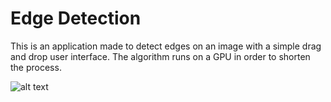 # Edge Detection

This is an application made to detect edges on an image with a simple drag and drop user interface. The algorithm runs on a GPU in order to shorten the process.

![alt text](https://i.postimg.cc/KcTp1Srh/edge-detector.jpg)